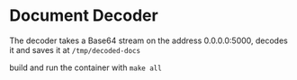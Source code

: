 # Document Decoder
The decoder takes a Base64 stream on the address 0.0.0.0:5000, decodes it and saves it at `/tmp/decoded-docs`

build and run the container with `make all`